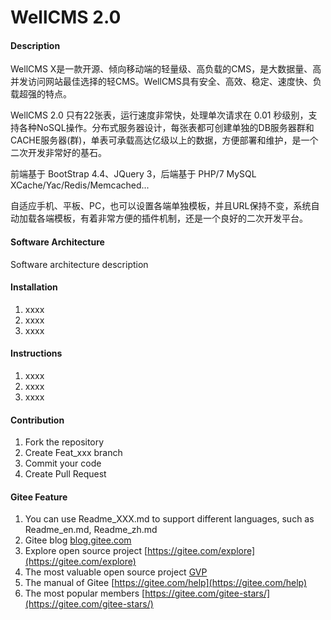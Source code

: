 # WellCMS 2.0

#### Description
WellCMS X是一款开源、倾向移动端的轻量级、高负载的CMS，是大数据量、高并发访问网站最佳选择的轻CMS。WellCMS具有安全、高效、稳定、速度快、负载超强的特点。

WellCMS 2.0 只有22张表，运行速度非常快，处理单次请求在 0.01 秒级别，支持各种NoSQL操作。分布式服务器设计，每张表都可创建单独的DB服务器群和CACHE服务器(群)，单表可承载高达亿级以上的数据，方便部署和维护，是一个二次开发非常好的基石。

前端基于 BootStrap 4.4、JQuery 3，后端基于 PHP/7 MySQL XCache/Yac/Redis/Memcached...

自适应手机、平板、PC，也可以设置各端单独模板，并且URL保持不变，系统自动加载各端模板，有着非常方便的插件机制，还是一个良好的二次开发平台。

#### Software Architecture
Software architecture description

#### Installation

1.  xxxx
2.  xxxx
3.  xxxx

#### Instructions

1.  xxxx
2.  xxxx
3.  xxxx

#### Contribution

1.  Fork the repository
2.  Create Feat_xxx branch
3.  Commit your code
4.  Create Pull Request


#### Gitee Feature

1.  You can use Readme\_XXX.md to support different languages, such as Readme\_en.md, Readme\_zh.md
2.  Gitee blog [blog.gitee.com](https://blog.gitee.com)
3.  Explore open source project [https://gitee.com/explore](https://gitee.com/explore)
4.  The most valuable open source project [GVP](https://gitee.com/gvp)
5.  The manual of Gitee [https://gitee.com/help](https://gitee.com/help)
6.  The most popular members  [https://gitee.com/gitee-stars/](https://gitee.com/gitee-stars/)
